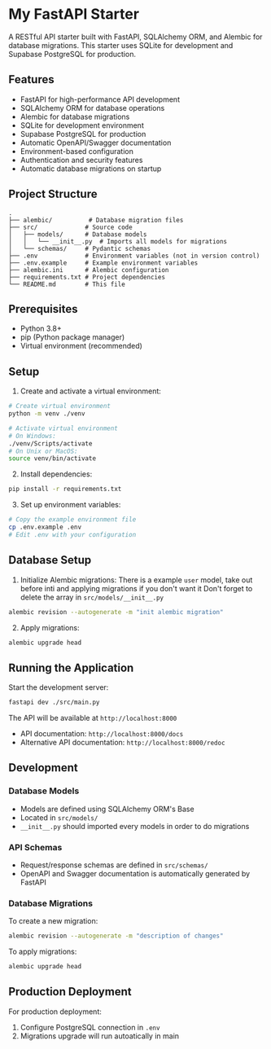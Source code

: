 # My FastAPI Starter

A RESTful API starter built with FastAPI, SQLAlchemy ORM, and Alembic for database migrations. This starter uses SQLite for development and Supabase PostgreSQL for production.

## Features

- FastAPI for high-performance API development
- SQLAlchemy ORM for database operations
- Alembic for database migrations
- SQLite for development environment
- Supabase PostgreSQL for production
- Automatic OpenAPI/Swagger documentation
- Environment-based configuration
- Authentication and security features
- Automatic database migrations on startup

## Project Structure

```
.
├── alembic/          # Database migration files
├── src/             # Source code
│   ├── models/      # Database models
│   │   └── __init__.py  # Imports all models for migrations
│   └── schemas/     # Pydantic schemas
├── .env             # Environment variables (not in version control)
├── .env.example     # Example environment variables
├── alembic.ini      # Alembic configuration
├── requirements.txt # Project dependencies
└── README.md        # This file
```

## Prerequisites

- Python 3.8+
- pip (Python package manager)
- Virtual environment (recommended)

## Setup

1. Create and activate a virtual environment:

```bash
# Create virtual environment
python -m venv ./venv

# Activate virtual environment
# On Windows:
./venv/Scripts/activate
# On Unix or MacOS:
source venv/bin/activate
```

2. Install dependencies:

```bash
pip install -r requirements.txt
```

3. Set up environment variables:

```bash
# Copy the example environment file
cp .env.example .env
# Edit .env with your configuration
```

## Database Setup

1. Initialize Alembic migrations:
   There is a example `user` model, take out before inti and applying migrations if you don't want it
   Don't forget to delete the array in `src/models/__init__.py`

```bash
alembic revision --autogenerate -m "init alembic migration"
```

2. Apply migrations:

```bash
alembic upgrade head
```

## Running the Application

Start the development server:

```bash
fastapi dev ./src/main.py
```

The API will be available at `http://localhost:8000`

- API documentation: `http://localhost:8000/docs`
- Alternative API documentation: `http://localhost:8000/redoc`

## Development

### Database Models

- Models are defined using SQLAlchemy ORM's Base
- Located in `src/models/`
- `__init__.py` should imported every models in order to do migrations

### API Schemas

- Request/response schemas are defined in `src/schemas/`
- OpenAPI and Swagger documentation is automatically generated by FastAPI

### Database Migrations

To create a new migration:

```bash
alembic revision --autogenerate -m "description of changes"
```

To apply migrations:

```bash
alembic upgrade head
```

## Production Deployment

For production deployment:

1. Configure PostgreSQL connection in `.env`
2. Migrations upgrade will run autoatically in main
